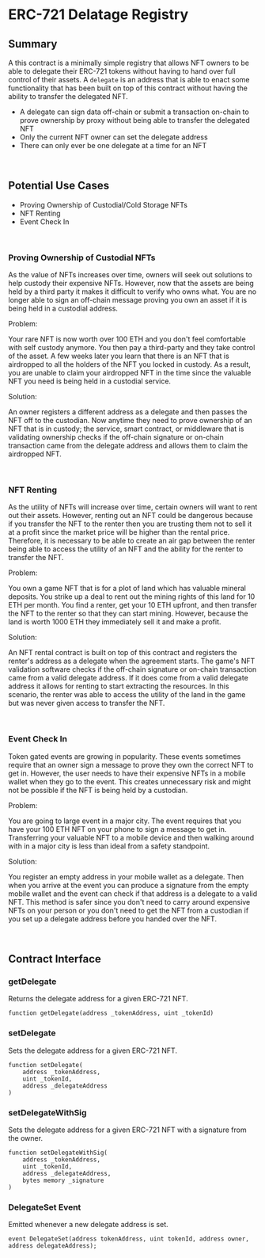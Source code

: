 # ERC-721 Delatage Registry

## Summary

A this contract is a minimally simple registry that allows NFT owners to be able to delegate their ERC-721 tokens without having to hand over full control of their assets. A `delegate` is an address that is able to enact some functionality that has been built on top of this contract without having the ability to transfer the delegated NFT.

-   A delegate can sign data off-chain or submit a transaction on-chain to prove ownership by proxy without being able to transfer the delegated NFT
-   Only the current NFT owner can set the delegate address
-   There can only ever be one delegate at a time for an NFT

<br/>

## Potential Use Cases

-   Proving Ownership of Custodial/Cold Storage NFTs
-   NFT Renting
-   Event Check In

<br/>

### Proving Ownership of Custodial NFTs

As the value of NFTs increases over time, owners will seek out solutions to help custody their expensive NFTs. However, now that the assets are being held by a third party it makes it difficult to verify who owns what. You are no longer able to sign an off-chain message proving you own an asset if it is being held in a custodial address.

Problem:

Your rare NFT is now worth over 100 ETH and you don't feel comfortable with self custody anymore. You then pay a third-party and they take control of the asset. A few weeks later you learn that there is an NFT that is airdropped to all the holders of the NFT you locked in custody. As a result, you are unable to claim your airdropped NFT in the time since the valuable NFT you need is being held in a custodial service.

Solution:

An owner registers a different address as a delegate and then passes the NFT off to the custodian. Now anytime they need to prove ownership of an NFT that is in custody; the service, smart contract, or middleware that is validating ownership checks if the off-chain signature or on-chain transaction came from the delegate address and allows them to claim the airdropped NFT.

<br/>

### NFT Renting

As the utility of NFTs will increase over time, certain owners will want to rent out their assets. However, renting out an NFT could be dangerous because if you transfer the NFT to the renter then you are trusting them not to sell it at a profit since the market price will be higher than the rental price. Therefore, it is necessary to be able to create an air gap between the renter being able to access the utility of an NFT and the ability for the renter to transfer the NFT.

Problem:

You own a game NFT that is for a plot of land which has valuable mineral deposits. You strike up a deal to rent out the mining rights of this land for 10 ETH per month. You find a renter, get your 10 ETH upfront, and then transfer the NFT to the renter so that they can start mining. However, because the land is worth 1000 ETH they immediately sell it and make a profit.

Solution:

An NFT rental contract is built on top of this contract and registers the renter's address as a delegate when the agreement starts. The game's NFT validation software checks if the off-chain signature or on-chain transaction came from a valid delegate address. If it does come from a valid delegate address it allows for renting to start extracting the resources. In this scenario, the renter was able to access the utility of the land in the game but was never given access to transfer the NFT.

<br/>

### Event Check In

Token gated events are growing in popularity. These events sometimes require that an owner sign a message to prove they own the correct NFT to get in. However, the user needs to have their expensive NFTs in a mobile wallet when they go to the event. This creates unnecessary risk and might not be possible if the NFT is being held by a custodian.

Problem:

You are going to large event in a major city. The event requires that you have your 100 ETH NFT on your phone to sign a message to get in. Transferring your valuable NFT to a mobile device and then walking around with in a major city is less than ideal from a safety standpoint.

Solution:

You register an empty address in your mobile wallet as a delegate. Then when you arrive at the event you can produce a signature from the empty mobile wallet and the event can check if that address is a delegate to a valid NFT. This method is safer since you don't need to carry around expensive NFTs on your person or you don't need to get the NFT from a custodian if you set up a delegate address before you handed over the NFT.

<br/>

## Contract Interface

### getDelegate

Returns the delegate address for a given ERC-721 NFT.

```
function getDelegate(address _tokenAddress, uint _tokenId)
```

### setDelegate

Sets the delegate address for a given ERC-721 NFT.

```
function setDelegate(
    address _tokenAddress,
    uint _tokenId,
    address _delegateAddress
)
```

### setDelegateWithSig

Sets the delegate address for a given ERC-721 NFT with a signature from the owner.

```
function setDelegateWithSig(
    address _tokenAddress,
    uint _tokenId,
    address _delegateAddress,
    bytes memory _signature
)
```

### DelegateSet Event

Emitted whenever a new delegate address is set.

```
event DelegateSet(address tokenAddress, uint tokenId, address owner, address delegateAddress);
```

